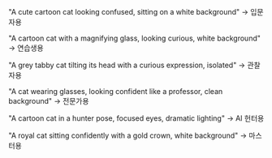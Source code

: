 "A cute cartoon cat looking confused, sitting on a white background"
→ 입문자용

"A cartoon cat with a magnifying glass, looking curious, white background"
→ 연습생용

"A grey tabby cat tilting its head with a curious expression, isolated"
→ 관찰자용

"A cat wearing glasses, looking confident like a professor, clean background"
→ 전문가용

"A cartoon cat in a hunter pose, focused eyes, dramatic lighting"
→ AI 헌터용

"A royal cat sitting confidently with a gold crown, white background"
→ 마스터용